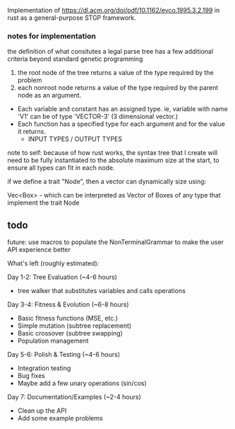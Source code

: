 Implementation of https://dl.acm.org/doi/pdf/10.1162/evco.1995.3.2.199 in rust as a general-purpose STGP framework. 

### notes for implementation

the definition of what consitutes a legal parse tree has a few additional criteria beyond standard genetic programming
1. the root node of the tree returns a value of the type required by the problem
2. each nonroot node returns a value of the type required by the parent node as an argument.



- Each variable and constant has an assigned type. ie, variable with name 'V1' can be of type 'VECTOR-3' (3 dimensional vector.)
- Each function has a specified type for each argument and for the value it returns.
    - INPUT TYPES / OUTPUT TYPES



note to self:
because of how rust works, the syntax tree that I create will need to be fully instantiated to the absolute maximum size at the start, to ensure all types can fit in each node.


if we define a trait "Node", then a vector can dynamically size using:

Vec<Box<dyn Node>> - which can be interpreted as Vector of Boxes of any type that implement the trait Node




## todo 

future: use macros to populate the NonTerminalGrammar to make the user API experience better 

 What's left (roughly estimated):

  Day 1-2: Tree Evaluation (~4-6 hours)
  - tree walker that substitutes variables and calls operations 

  Day 3-4: Fitness & Evolution (~6-8 hours)
  - Basic fitness functions (MSE, etc.)
  - Simple mutation (subtree replacement)
  - Basic crossover (subtree swapping)
  - Population management

  Day 5-6: Polish & Testing (~4-6 hours)
  - Integration testing
  - Bug fixes
  - Maybe add a few unary operations (sin/cos)

  Day 7: Documentation/Examples (~2-4 hours)
  - Clean up the API
  - Add some example problems